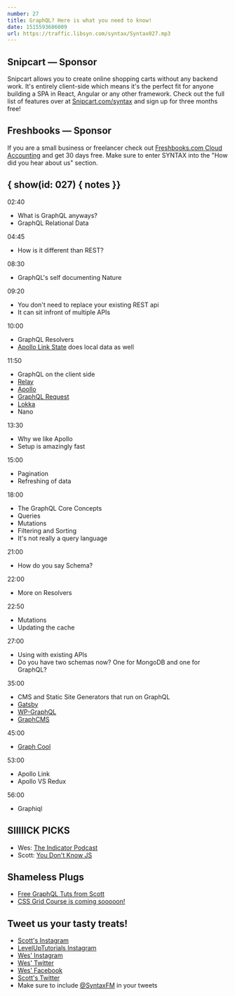```yaml
---
number: 27
title: GraphQL? Here is what you need to know!
date: 1515593606009
url: https://traffic.libsyn.com/syntax/Syntax027.mp3
---
```


## Snipcart — Sponsor

Snipcart allows you to create online shopping carts without any backend work. It's entirely client-side which means it's the perfect fit for anyone building a SPA in React, Angular or any other framework. Check out the full list of features over at [Snipcart.com/syntax](https://snipcart.com/syntax?utm_source=syntax&utm_medium=podcast&utm_campaign=syntax3) and sign up for three months free!

## Freshbooks — Sponsor

If you are a small business or freelancer check out [Freshbooks.com Cloud Accounting](https://freshbooks.com/syntax) and get 30 days free. Make sure to enter SYNTAX into the "How did you hear about us" section.

## { show(id: 027) { notes }}

02:40

* What is GraphQL anyways?
* GraphQL Relational Data

04:45

* How is it different than REST?

08:30

* GraphQL's self documenting Nature

09:20

* You don't need to replace your existing REST api
* It can sit infront of multiple APIs

10:00

* GraphQL Resolvers
* [Apollo Link State](https://github.com/apollographql/apollo-link-state) does local data as well

11:50

* GraphQL on the client side
* [Relay](https://facebook.github.io/relay/)
* [Apollo](https://www.apollographql.com/)
* [GraphQL Request](https://github.com/graphcool/graphql-request)
* [Lokka](https://github.com/kadirahq/lokka)
* Nano

13:30

* Why we like Apollo
* Setup is amazingly fast

15:00

* Pagination
* Refreshing of data

18:00

* The GraphQL Core Concepts
* Queries
* Mutations
* Filtering and Sorting
* It's not really a query language

21:00

* How do you say Schema?

22:00

* More on Resolvers

22:50

* Mutations
* Updating the cache

27:00

* Using with existing APIs
* Do you have two schemas now? One for MongoDB and one for GraphQL?


35:00

* CMS and Static Site Generators that run on GraphQL
* [Gatsby](https://github.com/gatsbyjs/gatsby)
* [WP-GraphQL](https://github.com/wp-graphql/wp-graphql)
* [GraphCMS](https://graphcms.com/)

45:00

* [Graph Cool](https://www.graph.cool/)

53:00

* Apollo Link
* Apollo VS Redux

56:00

* Graphiql

## SIIIIICK PICKS

* Wes: [The Indicator Podcast](https://www.npr.org/sections/money/567724614/the-indicator)
* Scott: [You Don't Know JS](https://github.com/getify/You-Dont-Know-JS)

## Shameless Plugs

* [Free GraphQL Tuts from Scott](https://www.leveluptutorials.com/tutorials)
* [CSS Grid Course is coming sooooon!](https://CSSGrid.io)


## Tweet us your tasty treats!
* [Scott's Instagram](https://www.instagram.com/stolinski/)
* [LevelUpTutorials Instagram](https://www.instagram.com/LevelUpTutorials/)
* [Wes' Instagram](https://www.instagram.com/wesbos/)
* [Wes' Twitter](https://twitter.com/wesbos)
* [Wes' Facebook](https://www.facebook.com/wesbos.developer)
* [Scott's Twitter](https://twitter.com/stolinski)
* Make sure to include [@SyntaxFM](https://twitter.com/SyntaxFM) in your tweets
